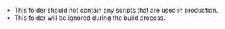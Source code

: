 - This folder should not contain any scripts that are used in production.
- This folder will be ignored during the build process.

